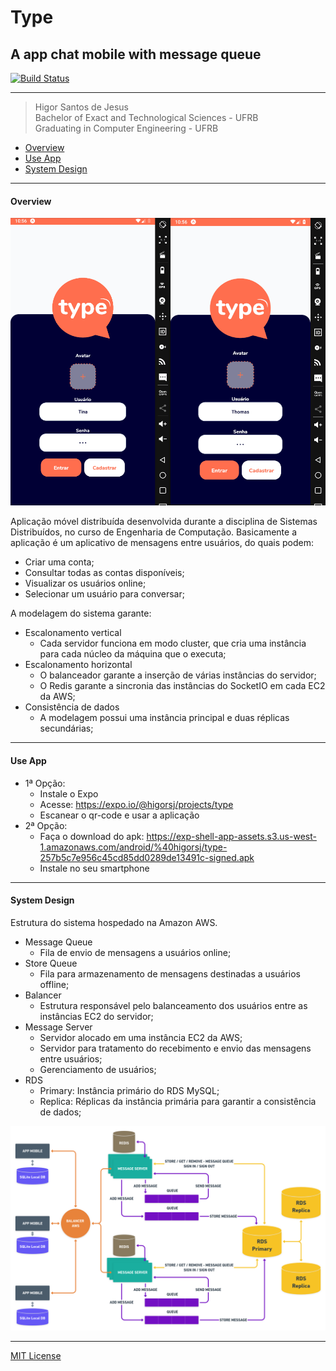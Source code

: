 # Type
## A app chat mobile with message queue
[![Build Status](https://travis-ci.org/joemccann/dillinger.svg?branch=master)](https://travis-ci.org/joemccann/dillinger)
<!-- [![React](https://simpleicons.org/icons/react.svg)]()
[![AWS](https://simpleicons.org/icons/amazonaws.svg)]()
[![Redis](https://simpleicons.org/icons/redis.svg)]()
[![MySQL](https://simpleicons.org/icons/mysql.svg)]()
[![Docker](https://simpleicons.org/icons/docker.svg)]()
[![SocketIO](https://simpleicons.org/icons/socket-dot-io.svg)]() -->

***

> Higor Santos de Jesus <br>
> Bachelor of Exact and Technological Sciences - UFRB <br>
> Graduating in Computer Engineering - UFRB <br>

- [Overview](#overview)
- [Use App](#app)
- [System Design](#server)

***
#### <a id="overview" />Overview

<div style="text-align:center"><img src="/assets/app.gif" /></div>

Aplicação móvel distribuída desenvolvida durante a disciplina de Sistemas Distribuídos, no curso de Engenharia de Computação. Basicamente a aplicação é um aplicativo de mensagens entre usuários, do quais podem:

- Criar uma conta;
- Consultar todas as contas disponíveis;
- Visualizar os usuários online;
- Selecionar um usuário para conversar;

A modelagem do sistema garante:

- Escalonamento vertical
  - Cada servidor funciona em modo cluster, que cria uma instância para cada núcleo da máquina que o executa;
- Escalonamento horizontal
  - O balanceador garante a inserção de várias instâncias do servidor;
  - O Redis garante a sincronia das instâncias do SocketIO em cada EC2 da AWS;
- Consistência de dados
  - A modelagem possui uma instância principal e duas réplicas secundárias;
  
***
#### <a id="app" />Use App

- 1ª Opção:
  - Instale o Expo
  - Acesse: https://expo.io/@higorsj/projects/type
  - Escanear o qr-code e usar a aplicação
- 2ª Opção:
  - Faça o download do apk: https://exp-shell-app-assets.s3.us-west-1.amazonaws.com/android/%40higorsj/type-257b5c7e956c45cd85dd0289de13491c-signed.apk 
  - Instale no seu smartphone

***
#### <a id="server" />System Design

Estrutura do sistema hospedado na Amazon AWS.

- Message Queue
  - Fila de envio de mensagens a usuários online;
- Store Queue
  - Fila para armazenamento de mensagens destinadas a usuários offline;
- Balancer
  - Estrutura responsável pelo balanceamento dos usuários entre as instâncias EC2 do servidor;
- Message Server
  - Servidor alocado em uma instância EC2 da AWS;
  - Servidor para tratamento do recebimento e envio das mensagens entre usuários;
  - Gerenciamento de usuários;
- RDS
  - Primary: Instância primário do RDS MySQL;
  - Replica: Réplicas da instância primária para garantir a consistência de dados;
  
<div style="text-align:center"><img src="/assets/design.png" /></div>

***
[MIT License](https://choosealicense.com/licenses/mit/)


[//]: # (These are reference links used in the body of this note and get stripped out when the markdown processor does its job. There is no need to format nicely because it shouldn't be seen. Thanks SO - http://stackoverflow.com/questions/4823468/store-comments-in-markdown-syntax)


   [dill]: <https://github.com/joemccann/dillinger>
   [git-repo-url]: <https://github.com/joemccann/dillinger.git>
   [john gruber]: <http://daringfireball.net>
   [df1]: <http://daringfireball.net/projects/markdown/>
   [markdown-it]: <https://github.com/markdown-it/markdown-it>
   [Ace Editor]: <http://ace.ajax.org>
   [node.js]: <http://nodejs.org>
   [Twitter Bootstrap]: <http://twitter.github.com/bootstrap/>
   [jQuery]: <http://jquery.com>
   [@tjholowaychuk]: <http://twitter.com/tjholowaychuk>
   [express]: <http://expressjs.com>
   [AngularJS]: <http://angularjs.org>
   [Gulp]: <http://gulpjs.com>

   [PlDb]: <https://github.com/joemccann/dillinger/tree/master/plugins/dropbox/README.md>
   [PlGh]: <https://github.com/joemccann/dillinger/tree/master/plugins/github/README.md>
   [PlGd]: <https://github.com/joemccann/dillinger/tree/master/plugins/googledrive/README.md>
   [PlOd]: <https://github.com/joemccann/dillinger/tree/master/plugins/onedrive/README.md>
   [PlMe]: <https://github.com/joemccann/dillinger/tree/master/plugins/medium/README.md>
   [PlGa]: <https://github.com/RahulHP/dillinger/blob/master/plugins/googleanalytics/README.md>
